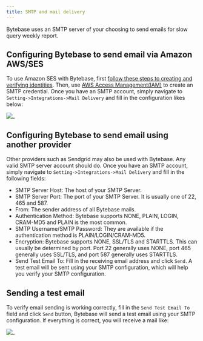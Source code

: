 ```yaml
---
title: SMTP and mail delivery
---
```


Bytebase uses an SMTP server of your choosing to send emails for slow query weekly report.

## Configuring Bytebase to send email via Amazon AWS/SES

To use Amazon SES with Bytebase, first [follow these steps to creating and verifying identities](https://docs.aws.amazon.com/ses/latest/dg/creating-identities.html). Then, use [AWS Access Management(IAM)](https://aws.amazon.com/iam/) to create an SMTP credential.
Once you have an SMTP account, simply navigate to `Setting->Integrations->Mail Delivery` and fill in the configuration likes below:

![_](/docs/administration/mail-delivery/aws-mail-delivery-example.webp)

## Configuring Bytebase to send email using another provider

Other providers such as Sendgrid may also be used with Bytebase. Any valid SMTP server account should do. Once you have an SMTP account, simply navigate to `Setting->Integrations->Mail Delivery` and fill in the following fields:

- SMTP Server Host: The host of your SMTP Server.
- SMTP Server Port: The port of your SMTP Server. It is usually one of 22, 465 and 587.
- From: The sender address of all Bytebase mails.
- Authentication Method: Bytebase supports NONE, PLAIN, LOGIN, CRAM-MD5 and PLAIN is the most common.
- SMTP Username/SMTP Password: They are available if the authentication method is PLAIN/LOGIN/CRAM-MD5.
- Encryption: Bytebase supports NONE, SSL/TLS and STARTTLS. This can usually be determined by port. Port 22 generally uses NONE, port 465 generally uses SSL/TLS, and port 587 generally uses STARTTLS.
- Send Test Email To: Fill in the receiving email address and click `Send`. A test email will be sent using your SMTP configuration, which will help you verify your SMTP configuration.

## Sending a test email

To verify email sending is working correctly, fill in the `Send Test Email To` field and click `Send` button, Bytebase will send a test email using your SMTP configuration. If everything is correct, you will receive a mail like:

![_](/docs/administration/mail-delivery/test-mail-example.webp)
